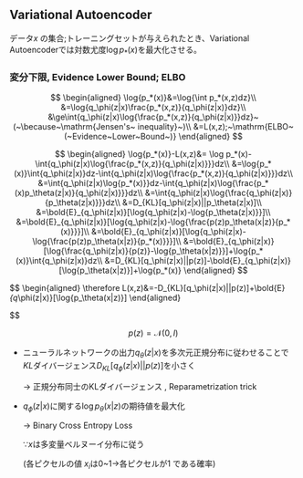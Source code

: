 ## Variational Autoencoder

データ$x$ の集合;トレーニングセットが与えられたとき、Variational Autoencoderでは対数尤度$\log p_*(x)$を最大化させる。



### 変分下限, Evidence Lower Bound; ELBO

$$
\begin{aligned}
\log{p_*(x)}&=\log{\int p_*(x,z)dz}\\
&=\log{q_\phi(z|x)\frac{p_*(x,z)}{q_\phi(z|x)}dz}\\
&\ge\int{q_\phi(z|x)\log{\frac{p_*(x,z)}{q_\phi(z|x)}}dz}~(~\because~\mathrm{Jensen's~ inequality}~)\\
&=L(x,z);~\mathrm{ELBO~(~Evidence~Lower~Bound~)}
\end{aligned}
$$

$$
\begin{aligned}
\log{p_*(x)}-L(x,z)&=
\log p_*(x)-\int{q_\phi(z|x)\log{\frac{p_*(x,z)}{q_\phi(z|x)}}}dz\\
&=\log{p_*(x)}\int{q_\phi(z|x)}dz-\int{q_\phi(z|x)\log{\frac{p_*(x,z)}{q_\phi(z|x)}}}dz\\
&=\int{q_\phi(z|x)\log{p_*(x)}}dz-\int{q_\phi(z|x)\log{\frac{p_*(x)p_\theta(z|x)}{q_\phi(z|x)}}}dz\\
&=\int{q_\phi(z|x)\log{\frac{q_\phi(z|x)}{p_\theta(z|x)}}}dz\\
&=D_{KL}[q_\phi(z|x)||p_\theta(z|x)]\\
&=\bold{E}_{q_\phi(z|x)}[\log{q_\phi(z|x)-\log{p_\theta(z|x)}}]\\
&=\bold{E}_{q_\phi(z|x)}[\log{q_\phi(z|x)-\log{\frac{p(z)p_\theta(x|z)}{p_*(x)}}}]\\
&=\bold{E}_{q_\phi(z|x)}[\log{q_\phi(z|x)-\log{\frac{p(z)p_\theta(x|z)}{p_*(x)}}}]\\
&=\bold{E}_{q_\phi(z|x)}[\log{\frac{q_\phi(z|x)}{p(z)}-\log{p_\theta(x|z)}}]+\log{p_*(x)}\int{q_\phi(z|x)}dz\\
&=D_{KL}[q_\phi(z|x)||p(z)]-\bold{E}_{q_\phi(z|x)}[\log{p_\theta(x|z)}]+\log{p_*(x)}
\end{aligned}
$$

$$
\begin{aligned}
\therefore L(x,z)&=-D_{KL}[q_\phi(z|x)||p(z)]+\bold{E}_{q_\phi(z|x)}[\log{p_\theta(x|z)}]
\end{aligned}


$$

$$
p(z)=\mathcal{N}(0,I)
$$

- ニューラルネットワークの出力$q_\theta(z|x)$を多次元正規分布に従わせることで$KL$ダイバージェンス$D_{KL}[q_\phi(z|x)||p(z)]$を小さく
  
  → 正規分布同士のKLダイバージェンス , Reparametrization trick

- $q_\phi(z|x)$に関する$\log{p_\theta(x|z)}$の期待値を最大化
  
  → Binary Cross Entropy Loss
  
  $\because x$は多変量ベルヌーイ分布に従う
  
  (各ピクセルの値 $x_i$は0~1→各ピクセルが1 である確率)





























